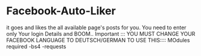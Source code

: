 # Facebook-Auto-Liker
it goes and likes the all available page's posts for you.
You need to enter only Your login Details and BOOM..
Important ::: YOU MUST CHANGE YOUR FACEBOOK LANGUAGE TO DEUTSCH/GERMAN TO USE THIS::::
MOdules required 
-bs4
-requests

